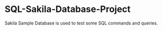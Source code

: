 # SQL-Sakila-Database-Project
Sakila Sample Database is used to test some SQL commands and queries.
